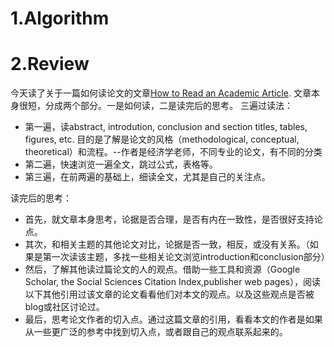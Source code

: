 
# 1.Algorithm
# 2.Review 
  今天读了关于一篇如何读论文的文章[How to Read an Academic Article](https://organizationsandmarkets.com/2010/08/31/how-to-read-an-academic-article/).
  文章本身很短，分成两个部分。一是如何读，二是读完后的思考。
  三遍过读法：
  * 第一遍，读abstract, introdution, conclusion and section titles, tables, figures, etc. 目的是了解是论文的风格（methodological, conceptual, theoretical）和流程。--作者是经济学老师，不同专业的论文，有不同的分类
  * 第二遍，快速浏览一遍全文，跳过公式，表格等。
  * 第三遍，在前两遍的基础上，细读全文，尤其是自己的关注点。
  
  读完后的思考：
  * 首先，就文章本身思考，论据是否合理，是否有内在一致性，是否很好支持论点。
  * 其次，和相关主题的其他论文对比，论据是否一致，相反，或没有关系。（如果是第一次读该主题，多找一些相关论文浏览introduction和conclusion部分）
  * 然后，了解其他读过篇论文的人的观点。借助一些工具和资源（Google Scholar, the Social Sciences Citation Index,publisher web pages），阅读以下其他引用过该文章的论文看看他们对本文的观点。以及这些观点是否被blog或社区讨论过。
  * 最后，思考论文作者的切入点。通过这篇文章的引用，看看本文的作者是如果从一些更广泛的参考中找到切入点，或者跟自己的观点联系起来的。
